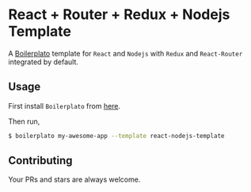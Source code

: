 # React + Router + Redux + Nodejs Template

A [Boilerplato](https://github.com/boilerplato/boilerplato) template for `React` and `Nodejs` with `Redux` and `React-Router` integrated by default.

## Usage

First install `Boilerplato` from [here](https://github.com/boilerplato/boilerplato).

Then run,

```sh
$ boilerplato my-awesome-app --template react-nodejs-template
```

## Contributing

Your PRs and stars are always welcome.
